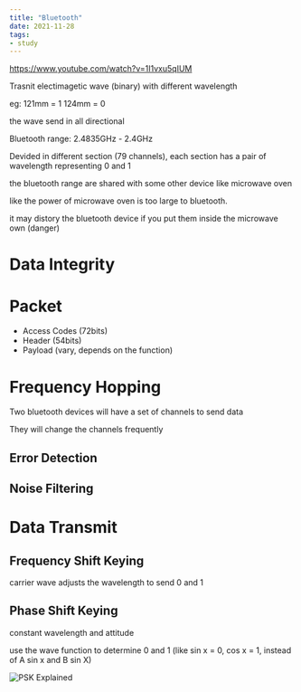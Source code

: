 ```yaml
---
title: "Bluetooth"
date: 2021-11-28
tags:
- study
---
```


https://www.youtube.com/watch?v=1I1vxu5qIUM

Trasnit electimagetic wave (binary) with different wavelength 

eg:
121mm = 1
124mm = 0

the wave send in all directional

Bluetooth range: 2.4835GHz - 2.4GHz

Devided in different section (79 channels), each section has a pair of wavelength representing 0 and 1

the bluetooth range are shared with some other device like microwave oven

like the power of microwave oven is too large to bluetooth. 

it may distory the bluetooth device if you put them inside the microwave own (danger)

# Data Integrity

# Packet

* Access Codes (72bits)
* Header (54bits)
* Payload (vary, depends on the function)

# Frequency Hopping

Two bluetooth devices will have a set of channels to send data

They will change the channels frequently

## Error Detection

## Noise Filtering

# Data Transmit

## Frequency Shift Keying

carrier wave adjusts the wavelength to send 0 and 1

## Phase Shift Keying

constant wavelength and attitude

use the wave function to determine 0 and 1 (like sin x = 0, cos x = 1, instead of A sin x and B sin X)

![PSK Explained](https://www.tmatlantic.com/upload/images/keying_PSK.jpg)



